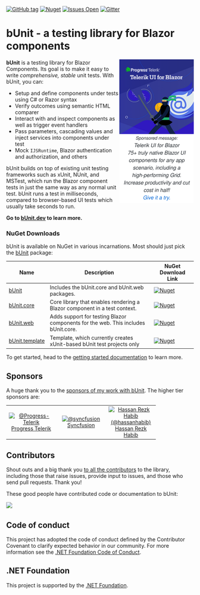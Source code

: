 [![GitHub tag](https://img.shields.io/github/v/tag/bUnit-dev/bUnit?include_prereleases&logo=github&style=flat-square)](https://github.com/bUnit-dev/bUnit/releases)
[![Nuget](https://img.shields.io/nuget/dt/bunit.core?logo=nuget&style=flat-square)](https://www.nuget.org/packages/bunit/)
[![Issues Open](https://img.shields.io/github/issues/bUnit-dev/bUnit.svg?style=flat-square&logo=github)](https://github.com/bUnit-dev/bUnit/issues)
[![Gitter](https://img.shields.io/gitter/room/egil/bunit?logo=gitter&style=flat-square)](https://gitter.im/egil/bunit?utm_source=badge&utm_medium=badge&utm_campaign=pr-badge)

# bUnit - a testing library for Blazor components

<a href="https://www.telerik.com/campaigns/blazor/free-trial-1?utm_source=egilhansen&utm_medium=cpm&utm_campaign=blazor-trial-readme-sponsored-message"><img align="right" width="200" src="https://raw.githubusercontent.com/bUnit-dev/bUnit/main/docs/site/sponsors/telerik-ad-github.svg" /></a>

**bUnit** is a testing library for Blazor Components. Its goal is to make it easy to write _comprehensive, stable_ unit tests. With bUnit, you can:

- Setup and define components under tests using C# or Razor syntax
- Verify outcomes using semantic HTML comparer
- Interact with and inspect components as well as trigger event handlers
- Pass parameters, cascading values and inject services into components under test
- Mock `IJSRuntime`, Blazor authentication and authorization, and others

bUnit builds on top of existing unit testing frameworks such as xUnit, NUnit, and MSTest, which run the Blazor component tests in just the same way as any normal unit test. bUnit runs a test in milliseconds, compared to browser-based UI tests which usually take seconds to run. 

**Go to [bUnit.dev](https://bunit.dev) to learn more.**

### NuGet Downloads

bUnit is available on NuGet in various incarnations. Most should just pick the [bUnit](https://www.nuget.org/packages/bunit/) package:

| Name | Description | NuGet Download Link |
| ----- | ----- | ---- |
| [bUnit](https://www.nuget.org/packages/bunit/) | Includes the bUnit.core and bUnit.web packages. | [![Nuget](https://img.shields.io/nuget/dt/bunit?logo=nuget&style=flat-square)](https://www.nuget.org/packages/bunit/) |
| [bUnit.core](https://www.nuget.org/packages/bunit.core/) | Core library that enables rendering a Blazor component in a test context. | [![Nuget](https://img.shields.io/nuget/dt/bunit.core?logo=nuget&style=flat-square)](https://www.nuget.org/packages/bunit.core/) | 
| [bUnit.web](https://www.nuget.org/packages/bunit.web/) | Adds support for testing Blazor components for the web. This includes bUnit.core. | [![Nuget](https://img.shields.io/nuget/dt/bunit.web?logo=nuget&style=flat-square)](https://www.nuget.org/packages/bunit.web/) | 
| [bUnit.template](https://www.nuget.org/packages/bunit.template/) | Template, which currently creates xUnit-based bUnit test projects only | [![Nuget](https://img.shields.io/nuget/dt/bunit.template?logo=nuget&style=flat-square)](https://www.nuget.org/packages/bunit.template/) | 

To get started, head to the [getting started documentation](https://bunit.dev/docs/getting-started) to learn more.

## Sponsors

A huge thank you to the [sponsors of my work with bUnit](https://github.com/sponsors/egil). The higher tier sponsors are:

<table border="0">
	<tr>
		<td align="center" width="120">
			<a href="https://github.com/Progress-Telerik">
				<img src="https://avatars.githubusercontent.com/u/57092419?s=460" alt="@Progress-Telerik" class="avatar" width="72" height="72" />
				<br />
				Progress Telerik
			</a>
		</td>
		<td align="center" width="120">
			<a href="https://github.com/syncfusion">
				<img class="avatar" src="https://avatars.githubusercontent.com/u/1699795?s=460" width="72" height="72" alt="@syncfusion" />
				<br />
				Syncfusion
			</a>
		</td>		
		<td align="center" width="120">
			<a href="https://github.com/hassanhabib">
				<img src="https://avatars.githubusercontent.com/u/1453985?s=460" alt="Hassan Rezk Habib (@hassanhabib)" width="72" height="72" class="avatar" />
				<br />
				Hassan Rezk Habib
			</a>
		</td>
	</tr>
</table>

## Contributors

Shout outs and a big thank you [to all the contributors](https://github.com/bUnit-dev/bUnit/graphs/contributors) to the library, including those that raise issues, provide input to issues, and those who send pull requests. Thank you!

These good people have contributed code or documentation to bUnit:

<a href="https://github.com/bUnit-dev/bUnit/graphs/contributors">
  <img src="https://contrib.rocks/image?repo=bUnit-dev/bUnit" />
</a>

## Code of conduct

This project has adopted the code of conduct defined by the Contributor Covenant to clarify expected behavior in our community.
For more information see the [.NET Foundation Code of Conduct](https://dotnetfoundation.org/code-of-conduct). 

## .NET Foundation

This project is supported by the [.NET Foundation](https://dotnetfoundation.org).
